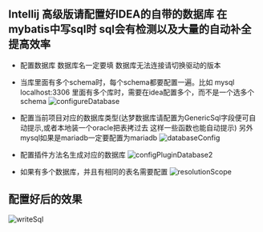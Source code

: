 ## Intellij 高级版请配置好IDEA的自带的数据库 在mybatis中写sql时 sql会有检测以及大量的自动补全 提高效率

- 配置数据库  数据库名一定要填  数据库无法连接请切换驱动的版本
- 当库里面有多个schema时，每个schema都要配置一遍。比如 mysql localhost:3306 里面有多个库时，需要在idea配置多个，而不是一个选多个schema 
![configureDatabase](https://myimages.brucege.com/configureDatabase.png)

- 配置当前项目对应的数据库类型(达梦数据库请配置为GenericSql字段便可自动提示,或者本地装一个oracle把表拷过去 这样一些函数也能自动提示) 另外mysql如果是mariadb一定要配置为mariadb
![databaseConfig](https://myimages.brucege.com/configDatabase.png)

- 配置插件方法名生成对应的数据库
![configPluginDatabase2](https://myimages.brucege.com/configPluginDatabase2.png)

- 如果有多个数据库，并且有相同的表名需要配置
![resolutionScope](https://myimages.brucege.com/resolutionScope.png)


## 配置好后的效果

![writeSql](https://myimages.brucege.com/writeSql.gif)
